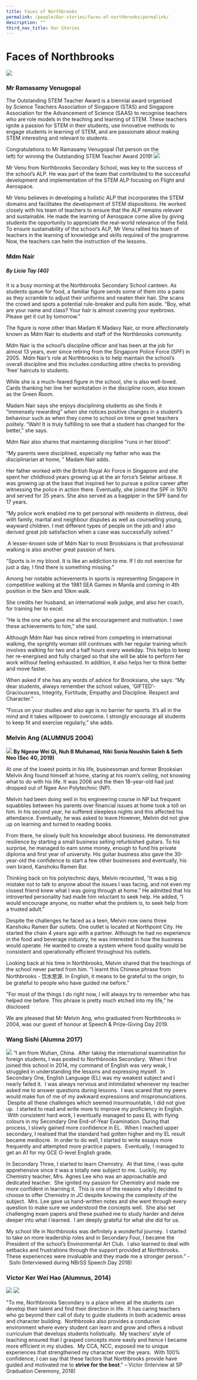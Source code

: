 ```yaml
---
title: Faces of Northbrooks
permalink: /people/Our-stories/faces-of-northbrooks/permalink/
description: ""
third_nav_title: Our Stories
---
```


Faces of Northbrooks
====================

![](/images/Faces%20of%20Northbrooks.jpeg)

### Mr Ramasamy Venugopal
The Outstanding STEM Teacher Award is a biennial award organised by Science Teachers Association of Singapore (STAS) and Singapore Association for the Advancement of Science (SAAS) to recognise teachers who are role models in the teaching and learning of STEM. These teachers ignite a passion for STEM in their students, use innovative methods to engage students in learning of STEM, and are passionate about making STEM interesting and relevant to students.   

  

Congratulations to Mr Ramasamy Venugopal (1st person on the left) for winning the Outstanding STEM Teacher Award 2019!
![](/images/STEM%20.jpeg)

Mr Venu from Northbrooks Secondary School, was key to the success of the school’s ALP. He was part of the team that contributed to the successful development and implementation of the STEM ALP focusing on Flight and Aerospace. 

  

Mr Venu believes in developing a holistic ALP that incorporates the STEM domains and facilitates the development of STEM dispositions. He worked closely with his team of teachers to ensure that the ALP remains relevant and sustainable. He made the learning of Aerospace come alive by giving students the opportunity to appreciate the real-world relevance of the field. To ensure sustainability of the school’s ALP, Mr Venu rallied his team of teachers in the learning of knowledge and skills required of the programme. Now, the teachers can helm the instruction of the lessons.

### Mdm Nair
##### By Licia Tay (4G)

It is a busy morning at the Northbrooks Secondary School canteen. As students queue for food, a familiar figure sends some of them into a panic as they scramble to adjust their uniforms and neaten their hair. She scans the crowd and spots a potential rule-breaker and pulls him aside. “Boy, what are your name and class? Your hair is almost covering your eyebrows. Please get it cut by tomorrow.”

The figure is none other than Madam K Madavy Nair, or more affectionately known as Mdm Nair to students and staff of the Northbrooks community. 

Mdm Nair is the school’s discipline officer and has been at the job for almost 13 years, ever since retiring from the Singapore Police Force (SPF) in 2005.  Mdm Nair’s role at Northbrooks is to help maintain the school’s overall discipline and this includes conducting attire checks to providing ‘free’ haircuts to students.

While she is a much-feared figure in the school, she is also well-loved. Cards thanking her line her workstation in the discipline room, also known as the Green Room. 

Madam Nair says she enjoys disciplining students as she finds it “immensely rewarding” when she notices positive changes in a student’s behaviour such as when they come to school on time or greet teachers politely. “Wah! It is truly fulfilling to see that a student has changed for the better,” she says.

Mdm Nair also shares that maintaining discipline “runs in her blood”. 

“My parents were disciplined, especially my father who was the disciplinarian at home, ” Madam Nair adds.

Her father worked with the British Royal Air Force in Singapore and she spent her childhood years growing up at the air force’s Seletar airbase. It was growing up at the base that inspired her to pursue a police career after witnessing the police in action there. Eventually, she joined the SPF in 1970 and served for 35 years. She also served as a bagpiper in the SPF band for 17 years. 

“My police work enabled me to get personal with residents in distress, deal with family, marital and neighbour disputes as well as counselling young, wayward children. I met different types of people on the job and I also derived great job satisfaction when a case was successfully solved.”

 A lesser-known side of Mdm Nair to most Brooksians is that professional walking is also another great passion of hers. 

“Sports is in my blood. It is like an addiction to me. If I do not exercise for just a day, I find there is something missing.”

Among her notable achievements in sports is representing Singapore in competitive walking at the 1981 SEA Games in Manila and coming in 4th position in the 5km and 10km walk.

She credits her husband, an international walk judge, and also her coach, for training her to excel.

“He is the one who gave me all the encouragement and motivation. I owe these achievements to him,” she said.

Although Mdm Nair has since retired from competing in international walking, the sprightly woman still continues with her regular training which involves walking for two and a half hours every weekday. This helps to keep her re-energised and fully charged so that she will be able to perform her work without feeling exhausted. In addition, it also helps her to think better and move faster.

When asked if she has any words of advice for Brooksians, she says: “My dear students, always remember the school values, ‘GIFTED’- Graciousness, Integrity, Fortitude, Empathy and Discipline. Respect and Character.”

“Focus on your studies and also age is no barrier for sports. It’s all in the mind and it takes willpower to overcome. I strongly encourage all students to keep fit and exercise regularly,” she adds.

### Melvin Ang (ALUMNUS 2004)



![](/images/Melvin.png)
**By Ngeow Wei Qi, Nuh B Muhamad, Niki Sonia Noushin Saleh & Seth Neo (Sec 4G, 2019)**




At one of the lowest points in his life, businessman and former Brooksian Melvin Ang found himself at home, staring at his room’s ceiling, not knowing what to do with his life. It was 2006 and the then 18-year-old had just dropped out of Ngee Ann Polytechnic (NP).  
  

Melvin had been doing well in his engineering course in NP but frequent squabbles between his parents over financial issues at home took a toll on him. In his second year, he suffered sleepless nights and this affected his attendance. Eventually, he was asked to leave.However, Melvin did not give up on learning and turned to reading books.

From there, he slowly built his knowledge about business. He demonstrated resilience by starting a small business selling refurbished guitars. To his surprise, he managed to earn some money, enough to fund his private diploma and first year of university. His guitar business also gave the 30-year-old the confidence to start a few other businesses and eventually, his own brand, Kanshoku Ramen Bar.

Thinking back on his polytechnic days, Melvin recounted, “It was a big mistake not to talk to anyone about the issues I was facing, and not even my closest friend knew what I was going through at home.” He admitted that his introverted personality had made him reluctant to seek help. He added, “I would encourage anyone, no matter what the problem is, to seek help from a trusted adult.”

Despite the challenges he faced as a teen, Melvin now owns three Kanshoku Ramen Bar outlets. One outlet is located at Northpoint City. He started the chain 4 years ago with a partner. Although he had no experience in the food and beverage industry, he was interested in how the business would operate. He wanted to create a system where food quality would be consistent and operationally efficient throughout his outlets.

Looking back at his time in Northbrooks, Melvin shared that the teachings of the school never parted from him. “I learnt this Chinese phrase from Northbrooks - 饮⽔思源. In English, it means to be grateful to the origin, to be grateful to people who have guided me before."

”For most of the things I do right now, I will always try to remember who has helped me before. This phrase is pretty much etched into my life,” he disclosed

We are pleased that Mr Melvin Ang, who graduated from Northbrooks in 2004, was our guest of honour at Speech & Prize-Giving Day 2019.

### Wang Sishi (Alumna 2017)
![](/images/Wang%20Sishi.jpeg)
“I am from Wuhan, China.  After taking the international examination for foreign students, I was posted to Northbrooks Secondary.  When I first joined this school in 2014, my command of English was very weak, I struggled in understanding the lessons and expressing myself.  In Secondary One, English Language (EL) was my weakest subject and I nearly failed it.  I was always nervous and intimidated whenever my teacher asked me to answer questions during lessons.  I was scared that my peers would make fun of me of my awkward expressions and mispronunciations.  Despite all these challenges which seemed insurmountable, I did not give up.  I started to read and write more to improve my proficiency in English.  With consistent hard work, I eventually managed to pass EL with flying colours in my Secondary One End-of-Year Examination. During that process, I slowly gained more confidence in EL.  When I reached upper secondary, I realised that the standard had gotten higher and my EL result became mediocre.  In order to do well, I started to write essays more frequently and attempted more practice papers.  Eventually, I managed to get an A1 for my GCE O-level English grade.

In Secondary Three, I started to learn Chemistry.  At that time, I was quite apprehensive since it was a totally new subject to me.  Luckily, my Chemistry teacher, Mrs. Agnes Lee who was an approachable and dedicated teacher.  She ignited my passion for Chemistry and made me more confident in learning it.  This is one of the reasons why I decided to choose to offer Chemistry in JC despite knowing the complexity of the subject.  Mrs. Lee gave us hand-written notes and she went through every question to make sure we understood the concepts well.  She also set challenging exam papers and these pushed me to study harder and delve deeper into what I learned.  I am deeply grateful for what she did for us.

My school life in Northbrooks was definitely a wonderful journey.  I started to take on more leadership roles and in Secondary Four, I became the President of the school’s Environmental Art Club.  I also learned to deal with setbacks and frustrations through the support provided at Northbrooks. These experiences were invaluable and they made me a stronger person.” -  Sishi (Interviewed during NBrSS Speech Day 2018)


### Victor Ker Wei Hao (Alumnus, 2014)

![](/images/victor.jpg)
![](/images/victor2.jpg)

"To me, Northbrooks Secondary is a place where all the students can develop their talent and find their direction in life.  It has caring teachers who go beyond their call of duty to guide students in both academic areas and character building.  Northbrooks also provides a conducive environment where every student can learn and grow and offers a robust curriculum that develops students holistically.  My teachers’ style of teaching ensured that I grasped concepts more easily and hence I became more efficient in my studies.  My CCA, NCC, exposed me to unique experiences that strengthened my character over the years.  With 100% confidence, I can say that these factors that Northbrooks provide have guided and motivated me to **strive for the best**." – Victor (Interview at SP Graduation Ceremony, 2018)